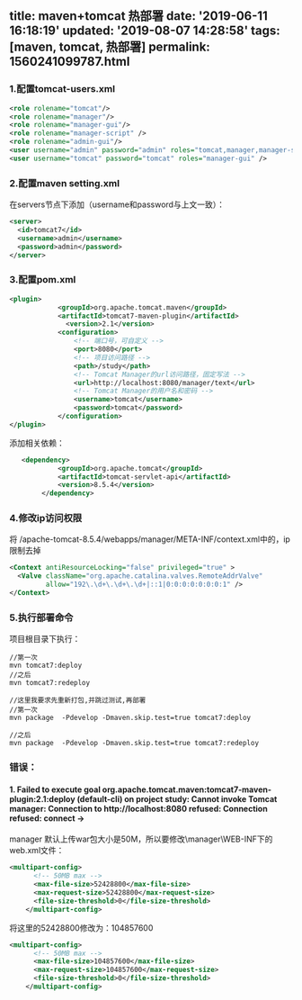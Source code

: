 title: maven+tomcat 热部署
date: '2019-06-11 16:18:19'
updated: '2019-08-07 14:28:58'
tags: [maven, tomcat, 热部署]
permalink: 1560241099787.html
---
### 1.配置tomcat-users.xml

```xml
<role rolename="tomcat"/>
<role rolename="manager"/>
<role rolename="manager-gui"/>
<role rolename="manager-script" />
<role rolename="admin-gui"/>
<user username="admin" password="admin" roles="tomcat,manager,manager-script,admin-gui" />
<user username="tomcat" password="tomcat" roles="manager-gui" />
```
### 2.配置maven setting.xml

在servers节点下添加（username和password与上文一致）：
```xml
<server>
  <id>tomcat7</id>
  <username>admin</username>
  <password>admin</password>
</server>
```

### 3.配置pom.xml  
```xml
<plugin>
			<groupId>org.apache.tomcat.maven</groupId>
			<artifactId>tomcat7-maven-plugin</artifactId>
			  <version>2.1</version>
			<configuration>
				<!-- 端口号，可自定义 -->
				<port>8080</port>
				<!-- 项目访问路径 -->
				<path>/study</path>
				<!-- Tomcat Manager的url访问路径，固定写法 -->
				<url>http://localhost:8080/manager/text</url>
				<!-- Tomcat Manager的用户名和密码 -->
				<username>tomcat</username>
				<password>tomcat</password>
			</configuration>
</plugin>
```

添加相关依赖：
```xml
   <dependency>
            <groupId>org.apache.tomcat</groupId>
            <artifactId>tomcat-servlet-api</artifactId>
            <version>8.5.4</version>
        </dependency>
```

### 4.修改ip访问权限
将 /apache-tomcat-8.5.4/webapps/manager/META-INF/context.xml中的，ip限制去掉

```xml
<Context antiResourceLocking="false" privileged="true" >
  <Valve className="org.apache.catalina.valves.RemoteAddrValve"
         allow="192\.\d+\.\d+\.\d+|::1|0:0:0:0:0:0:0:1" />
</Context>
```

### 5.执行部署命令
项目根目录下执行：
```
//第一次
mvn tomcat7:deploy
//之后
mvn tomcat7:redeploy
```

```
//这里我要求先重新打包,并跳过测试,再部署
//第一次
mvn package  -Pdevelop -Dmaven.skip.test=true tomcat7:deploy

//之后
mvn package  -Pdevelop -Dmaven.skip.test=true tomcat7:redeploy
```


### 错误：

#### 1. Failed to execute goal org.apache.tomcat.maven:tomcat7-maven-plugin:2.1:deploy (default-cli) on project study: Cannot invoke Tomcat manager: Connection to http://localhost:8080 refused: Connection refused: connect ->
 
 manager 默认上传war包大小是50M，所以要修改\manager\WEB-INF下的web.xml文件：
```xml
<multipart-config>
      <!-- 50MB max -->
      <max-file-size>52428800</max-file-size>
      <max-request-size>52428800</max-request-size>
      <file-size-threshold>0</file-size-threshold>
    </multipart-config>
```
将这里的52428800修改为：104857600
```xml
<multipart-config>
      <!-- 50MB max -->
      <max-file-size>104857600</max-file-size>
      <max-request-size>104857600</max-request-size>
      <file-size-threshold>0</file-size-threshold>
    </multipart-config>
```